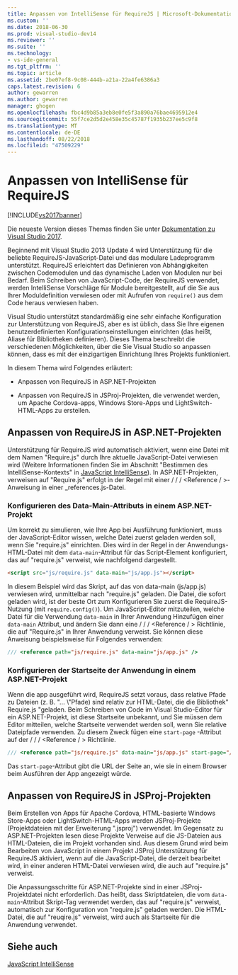 ```yaml
---
title: Anpassen von IntelliSense für RequireJS | Microsoft-Dokumentation
ms.custom: ''
ms.date: 2018-06-30
ms.prod: visual-studio-dev14
ms.reviewer: ''
ms.suite: ''
ms.technology:
- vs-ide-general
ms.tgt_pltfrm: ''
ms.topic: article
ms.assetid: 2be07ef8-9c08-444b-a21a-22a4fe6386a3
caps.latest.revision: 6
author: gewarren
ms.author: gewarren
manager: ghogen
ms.openlocfilehash: fbc4d9b85a3eb8e0fe5f3a890a76bae4695912e4
ms.sourcegitcommit: 55f7ce2d5d2e458e35c45787f1935b237ee5c9f8
ms.translationtype: MT
ms.contentlocale: de-DE
ms.lasthandoff: 08/22/2018
ms.locfileid: "47509229"
---
```

# <a name="customizing-intellisense-for-requirejs"></a>Anpassen von IntelliSense für RequireJS
[!INCLUDE[vs2017banner](../includes/vs2017banner.md)]

Die neueste Version dieses Themas finden Sie unter [Dokumentation zu Visual Studio 2017](https://docs.microsoft.com/en-us/visualstudio/).  
  
Beginnend mit Visual Studio 2013 Update 4 wird Unterstützung für die beliebte RequireJS-JavaScript-Datei und das modulare Ladeprogramm unterstützt. RequireJS erleichtert das Definieren von Abhängigkeiten zwischen Codemodulen und das dynamische Laden von Modulen nur bei Bedarf. Beim Schreiben von JavaScript-Code, der RequireJS verwendet, werden IntelliSense Vorschläge für Module bereitgestellt, auf die Sie aus Ihrer Moduldefinition verwiesen oder mit Aufrufen von `require()` aus dem Code heraus verwiesen haben.  
  
 Visual Studio unterstützt standardmäßig eine sehr einfache Konfiguration zur Unterstützung von RequireJS, aber es ist üblich, dass Sie Ihre eigenen benutzerdefinierten Konfigurationseinstellungen einrichten (das heißt, Aliase für Bibliotheken definieren). Dieses Thema beschreibt die verschiedenen Möglichkeiten, über die Sie Visual Studio so anpassen können, dass es mit der einzigartigen Einrichtung Ihres Projekts funktioniert.  
  
 In diesem Thema wird Folgendes erläutert:  
  
-   Anpassen von RequireJS in ASP.NET-Projekten  
  
-   Anpassen von RequireJS in JSProj-Projekten, die verwendet werden, um Apache Cordova-apps, Windows Store-Apps und LightSwitch-HTML-Apps zu erstellen.  
  
## <a name="customize-requirejs-in-aspnet-projects"></a>Anpassen von RequireJS in ASP.NET-Projekten  
 Unterstützung für RequireJS wird automatisch aktiviert, wenn eine Datei mit dem Namen "Require.js" durch Ihre aktuelle JavaScript-Datei verwiesen wird (Weitere Informationen finden Sie im Abschnitt "Bestimmen des IntelliSense-Kontexts" in [JavaScript IntelliSense](../ide/javascript-intellisense.md)). In ASP.NET-Projekten, verweisen auf "Require.js" erfolgt in der Regel mit einer / / / \<Reference / >-Anweisung in einer _references.js-Datei.  
  
### <a name="configure-the-data-main-attribute-in-an-aspnet-project"></a>Konfigurieren des Data-Main-Attributs in einem ASP.NET-Projekt  
 Um korrekt zu simulieren, wie Ihre App bei Ausführung funktioniert, muss der JavaScript-Editor wissen, welche Datei zuerst geladen werden soll, wenn Sie "require.js" einrichten. Dies wird in der Regel in der Anwendungs-HTML-Datei mit dem `data-main`-Attribut für das Script-Element konfiguriert, das auf "require.js" verweist, wie nachfolgend dargestellt.  
  
```html  
<script src="js/require.js" data-main="js/app.js"></script>  
```  
  
 In diesem Beispiel wird das Skript, auf das von data-main (js/app.js) verwiesen wird, unmittelbar nach "require.js" geladen. Die Datei, die sofort geladen wird, ist der beste Ort zum Konfigurieren Sie zuerst die RequireJS-Nutzung (mit `require.config()`). Um JavaScript-Editor mitzuteilen, welche Datei für die Verwendung `data-main` in Ihrer Anwendung Hinzufügen einer `data-main` Attribut, und ändern Sie dann eine / / / \<Reference / > Richtlinie, die auf "Require.js" in Ihrer Anwendung verweist. Sie können diese Anweisung beispielsweise für Folgendes verwenden:  
  
```javascript  
/// <reference path="js/require.js" data-main="js/app.js" />  
```  
  
### <a name="configure-the-application-start-page-in-an-aspnet-project"></a>Konfigurieren der Startseite der Anwendung in einem ASP.NET-Projekt  
 Wenn die app ausgeführt wird, RequireJS setzt voraus, dass relative Pfade zu Dateien (z. B. "... \\"Pfade) sind relativ zur HTML-Datei, die die Bibliothek" Require.js "geladen. Beim Schreiben von Code im Visual Studio-Editor für ein ASP.NET-Projekt, ist diese Startseite unbekannt, und Sie müssen dem Editor mitteilen, welche Startseite verwendet werden soll, wenn Sie relative Dateipfade verwenden. Zu diesem Zweck fügen eine `start-page` -Attribut auf der / / / \<Reference / > Richtlinie.  
  
```javascript  
/// <reference path="js/require.js" data-main="js/app.js" start-page="/app/index.html" />  
```  
  
 Das `start-page`-Attribut gibt die URL der Seite an, wie sie in einem Browser beim Ausführen der App angezeigt würde.  
  
## <a name="customize-requirejs-in-jsproj-projects"></a>Anpassen von RequireJS in JSProj-Projekten  
 Beim Erstellen von Apps für Apache Cordova, HTML-basierte Windows Store-Apps oder LightSwitch-HTML-Apps werden JSProj-Projekte (Projektdateien mit der Erweiterung ".jsproj") verwendet. Im Gegensatz zu ASP.NET-Projekten lesen diese Projekte Verweise auf die JS-Dateien aus HTML-Dateien, die im Projekt vorhanden sind. Aus diesem Grund wird beim Bearbeiten von JavaScript in einem Projekt JSProj Unterstützung für RequireJS aktiviert, wenn auf die JavaScript-Datei, die derzeit bearbeitet wird, in einer anderen HTML-Datei verwiesen wird, die auch auf "require.js" verweist.  
  
 Die Anpassungsschritte für ASP.NET-Projekte sind in einer JSProj-Projektdatei nicht erforderlich. Das heißt, dass Skriptdateien, die vom `data-main`-Attribut Skript-Tag verwendet werden, das auf "require.js" verweist, automatisch zur Konfiguration von "require.js" geladen werden. Die HTML-Datei, die auf "reuqire.js" verweist, wird auch als Startseite für die Anwendung verwendet.  
  
## <a name="see-also"></a>Siehe auch  
 [JavaScript IntelliSense](../ide/javascript-intellisense.md)



